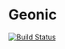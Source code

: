 # Geonic

[![Build Status](https://travis-ci.org/ogijima-library/geonic.svg?branch=master)](https://travis-ci.org/ogijima-library/geonic)
